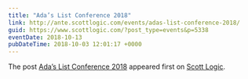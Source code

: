 ```yaml
---
title: "Ada’s List Conference 2018"
link: http://ante.scottlogic.com/events/adas-list-conference-2018/
guid: https://www.scottlogic.com/?post_type=events&p=5338
eventDate: 2018-10-13
pubDateTime: 2018-10-03 12:01:17 +0000
---
```


<p>The post <a rel="nofollow" href="http://ante.scottlogic.com/events/adas-list-conference-2018/">Ada&#8217;s List Conference 2018</a> appeared first on <a rel="nofollow" href="http://ante.scottlogic.com">Scott Logic</a>.</p>